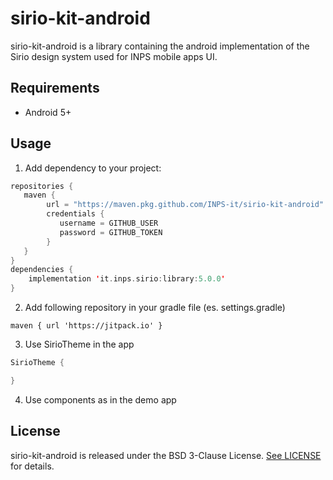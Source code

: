 # sirio-kit-android

sirio-kit-android is a library containing the android implementation of the Sirio design system used for INPS mobile apps UI.

## Requirements

- Android 5+

## Usage
1. Add dependency to your project:
```kotlin
repositories {
   maven {
        url = "https://maven.pkg.github.com/INPS-it/sirio-kit-android"
        credentials {
           username = GITHUB_USER
           password = GITHUB_TOKEN
        }
   }
}
dependencies {
    implementation 'it.inps.sirio:library:5.0.0'
}
```
2. Add following repository in your gradle file (es. settings.gradle)
```
maven { url 'https://jitpack.io' }
```
3. Use SirioTheme in the app
```kotlin
SirioTheme {

}
```
4. Use components as in the demo app

## License

sirio-kit-android is released under the BSD 3-Clause License. [See LICENSE](https://github.com/INPS-it/sirio-kit-android/blob/main/LICENSE) for details.
